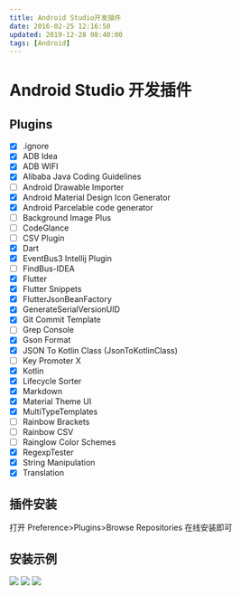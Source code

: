 ```yaml
---
title: Android Studio开发插件
date: 2016-02-25 12:16:50
updated: 2019-12-28 08:40:00
tags: [Android]
---
```


# Android Studio 开发插件

## Plugins

- [x] .ignore
- [x] ADB Idea
- [x] ADB WIFI
- [x] Alibaba Java Coding Guidelines
- [ ] Android Drawable Importer
- [x] Android Material Design Icon Generator
- [x] Android Parcelable code generator
- [ ] Background Image Plus
- [ ] CodeGlance
- [ ] CSV Plugin
- [x] Dart
- [x] EventBus3 Intellij Plugin
- [ ] FindBus-IDEA
- [x] Flutter
- [x] Flutter Snippets
- [x] FlutterJsonBeanFactory
- [x] GenerateSerialVersionUID
- [x] Git Commit Template
- [ ] Grep Console
- [x] Gson Format
- [x] JSON To Kotlin Class (JsonToKotlinClass)
- [ ] Key Promoter X
- [x] Kotlin
- [x] Lifecycle Sorter
- [x] Markdown
- [x] Material Theme UI
- [x] MultiTypeTemplates
- [ ] Rainbow Brackets
- [ ] Rainbow CSV
- [ ] Rainglow Color Schemes
- [x] RegexpTester
- [x] String Manipulation
- [x] Translation

## 插件安装

打开 Preference>Plugins>Browse Repositories 在线安装即可

## 安装示例

![](https://blog-1251678165.cos.ap-chengdu.myqcloud.com/14vtkn.png)
![](https://blog-1251678165.cos.ap-chengdu.myqcloud.com/6SaknN.png)
![](https://blog-1251678165.cos.ap-chengdu.myqcloud.com/118Qxz.png)
